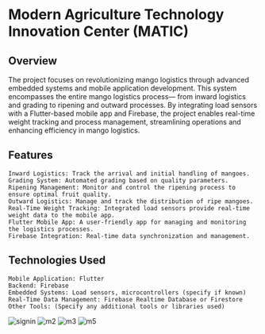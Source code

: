 # Modern Agriculture Technology Innovation Center (MATIC)

## Overview

The project focuses on revolutionizing mango logistics through advanced embedded systems and mobile application development. This system encompasses the entire mango logistics process— from inward logistics and grading to ripening and outward processes. By integrating load sensors with a Flutter-based mobile app and Firebase, the project enables real-time weight tracking and process management, streamlining operations and enhancing efficiency in mango logistics.

## Features

    Inward Logistics: Track the arrival and initial handling of mangoes.
    Grading System: Automated grading based on quality parameters.
    Ripening Management: Monitor and control the ripening process to ensure optimal fruit quality.
    Outward Logistics: Manage and track the distribution of ripe mangoes.
    Real-Time Weight Tracking: Integrated load sensors provide real-time weight data to the mobile app.
    Flutter Mobile App: A user-friendly app for managing and monitoring the logistics processes.
    Firebase Integration: Real-time data synchronization and management.

## Technologies Used

    Mobile Application: Flutter
    Backend: Firebase
    Embedded Systems: Load sensors, microcontrollers (specify if known)
    Real-Time Data Management: Firebase Realtime Database or Firestore
    Other Tools: (Specify any additional tools or libraries used)



![signin](m1.jpg)
![m2](m2.jpg)
![m3](m6.jpg)
![m5](m5.jpg)
